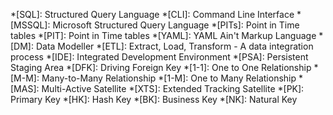 *[SQL]: Structured Query Language
*[CLI]: Command Line Interface
*[MSSQL]: Microsoft Structured Query Language
*[PITs]: Point in Time tables
*[PIT]: Point in Time tables
*[YAML]: YAML Ain't Markup Language
*[DM]: Data Modeller
*[ETL]: Extract, Load, Transform - A data integration process
*[IDE]: Integrated Development Environment
*[PSA]: Persistent Staging Area
*[DFK]: Driving Foreign Key
*[1-1]: One to One Relationship
*[M-M]: Many-to-Many Relationship
*[1-M]: One to Many Relationship
*[MAS]: Multi-Active Satellite
*[XTS]: Extended Tracking Satellite
*[PK]: Primary Key
*[HK]: Hash Key
*[BK]: Business Key
*[NK]: Natural Key